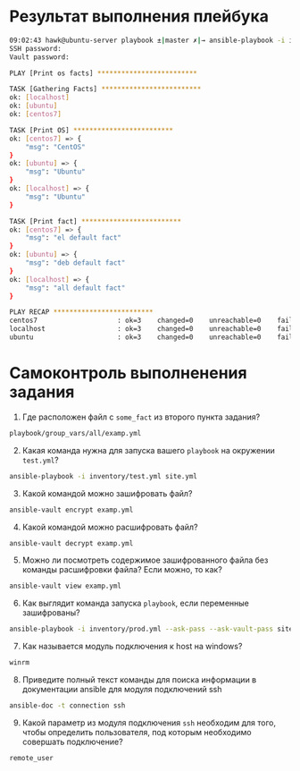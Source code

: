 # Результат выполнения плейбука
```bash
09:02:43 hawk@ubuntu-server playbook ±|master ✗|→ ansible-playbook -i inventory/prod.yml --ask-pass --ask-vault-pass site.yml
SSH password:
Vault password:

PLAY [Print os facts] *************************

TASK [Gathering Facts] *************************
ok: [localhost]
ok: [ubuntu]
ok: [centos7]

TASK [Print OS] *************************
ok: [centos7] => {
    "msg": "CentOS"
}
ok: [ubuntu] => {
    "msg": "Ubuntu"
}
ok: [localhost] => {
    "msg": "Ubuntu"
}

TASK [Print fact] *************************
ok: [centos7] => {
    "msg": "el default fact"
}
ok: [ubuntu] => {
    "msg": "deb default fact"
}
ok: [localhost] => {
    "msg": "all default fact"
}

PLAY RECAP *************************
centos7                    : ok=3    changed=0    unreachable=0    failed=0    skipped=0    rescued=0    ignored=0
localhost                  : ok=3    changed=0    unreachable=0    failed=0    skipped=0    rescued=0    ignored=0
ubuntu                     : ok=3    changed=0    unreachable=0    failed=0    skipped=0    rescued=0    ignored=0

```

# Самоконтроль выполненения задания

1. Где расположен файл с `some_fact` из второго пункта задания?
```bash
playbook/group_vars/all/examp.yml
```
2. Какая команда нужна для запуска вашего `playbook` на окружении `test.yml`?
```bash
ansible-playbook -i inventory/test.yml site.yml
```
3. Какой командой можно зашифровать файл?
```bash
ansible-vault encrypt examp.yml
```
4. Какой командой можно расшифровать файл?
```bash
ansible-vault decrypt examp.yml
```
5. Можно ли посмотреть содержимое зашифрованного файла без команды расшифровки файла? Если можно, то как?
```bash
ansible-vault view examp.yml
```
6. Как выглядит команда запуска `playbook`, если переменные зашифрованы?

```bash
ansible-playbook -i inventory/prod.yml --ask-pass --ask-vault-pass site.yml
```
7. Как называется модуль подключения к host на windows?
```bash
winrm
```
8. Приведите полный текст команды для поиска информации в документации ansible для модуля подключений ssh
```bash
ansible-doc -t connection ssh
```
9. Какой параметр из модуля подключения `ssh` необходим для того, чтобы определить пользователя, под которым необходимо совершать подключение?
```bash
remote_user
```
